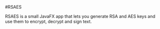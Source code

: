 #RSAES

RSAES is a small JavaFX app that lets you generate RSA and AES keys and use them to encrypt, decrypt and sign text.